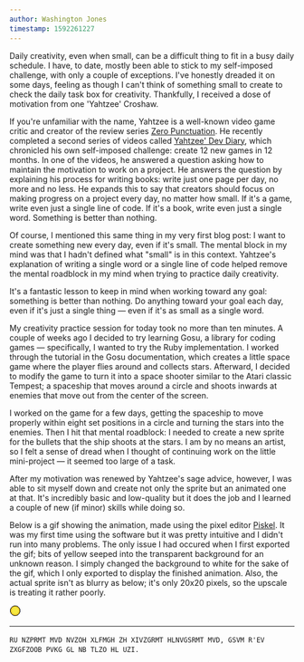 ```yaml
---
author: Washington Jones
timestamp: 1592261227
---
```

Daily creativity, even when small, can be a difficult thing to fit in a busy daily schedule. I have, to date, mostly been able to stick to my self-imposed challenge, with only a couple of exceptions. I've honestly dreaded it on some days, feeling as though I can't think of something small to create to check the daily task box for creativity. Thankfully, I received a dose of motivation from one 'Yahtzee' Croshaw.

If you're unfamiliar with the name, Yahtzee is a well-known video game critic and creator of the review series [Zero Punctuation](https://www.escapistmagazine.com/v2/category/zero-punctuation/). He recently completed a second series of videos called [Yahtzee' Dev Diary](https://www.escapistmagazine.com/v2/category/yahtzees-dev-diary/), which chronicled his own self-imposed challenge: create 12 new games in 12 months. In one of the videos, he answered a question asking how to maintain the motivation to work on a project. He answers the question by explaining his process for writing books: write just one page per day, no more and no less. He expands this to say that creators should focus on making progress on a project every day, no matter how small. If it's a game, write even just a single line of code. If it's a book, write even just a single word. Something is better than nothing.

Of course, I mentioned this same thing in my very first blog post: I want to create something new every day, even if it's small. The mental block in my mind was that I hadn't defined what "small" is in this context. Yahtzee's explanation of writing a single word or a single line of code helped remove the mental roadblock in my mind when trying to practice daily creativity.

It's a fantastic lesson to keep in mind when working toward any goal: something is better than nothing. Do anything toward your goal each day, even if it's just a single thing — even if it's as small as a single word.

My creativity practice session for today took no more than ten minutes. A couple of weeks ago I decided to try learning Gosu, a library for coding games — specifically, I wanted to try the Ruby implementation. I worked through the tutorial in the Gosu documentation, which creates a little space game where the player flies around and collects stars. Afterward, I decided to modify the game to turn it into a space shooter similar to the Atari classic Tempest; a spaceship that moves around a circle and shoots inwards at enemies that move out from the center of the screen.

I worked on the game for a few days, getting the spaceship to move properly within eight set positions in a circle and turning the stars into the enemies. Then I hit that mental roadblock: I needed to create a new sprite for the bullets that the ship shoots at the stars. I am by no means an artist, so I felt a sense of dread when I thought of continuing work on the little mini-project — it seemed too large of a task.

After my motivation was renewed by Yahtzee's sage advice, however, I was able to sit myself down and create not only the sprite but an animated one at that. It's incredibly basic and low-quality but it does the job and I learned a couple of new (if minor) skills while doing so.

Below is a gif showing the animation, made using the pixel editor [Piskel](https://www.piskelapp.com/). It was my first time using the software but it was pretty intuitive and I didn't run into many problems. The only issue I had occured when I first exported the gif; bits of yellow seeped into the transparent background for an unknown reason. I simply changed the background to white for the sake of the gif, which I only exported to display the finished animation. Also, the actual sprite isn't as blurry as below; it's only 20x20 pixels, so the upscale is treating it rather poorly.

![The four-frame animated bullet gif for my terrible Tempest tribute.](/assets/images/2020-06-15-bullet.gif)

---

```RU NZPRMT MVD NVZOH XLFMGH ZH XIVZGRMT HLNVGSRMT MVD, GSVM R'EV ZXGFZOOB PVKG GL NB TLZO HL UZI.```